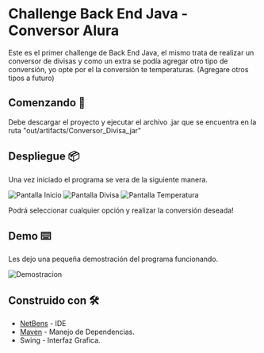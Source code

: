 # Challenge Back End Java - Conversor Alura

Este es el primer challenge de Back End Java, el mismo trata de realizar un conversor de divisas y como un extra se podía agregar otro tipo de conversión, yo opte por el la conversión te temperaturas. (Agregare otros tipos a futuro)

## Comenzando 🚀

Debe descargar el proyecto y ejecutar el archivo .jar que se encuentra en la ruta "out/artifacts/Conversor_Divisa_jar"

## Despliegue 📦
Una vez iniciado el programa se vera de la siguiente manera.

![Pantalla Inicio](https://i.imgur.com/4XDxUPK.png)
![Pantalla Divisa](https://i.imgur.com/y0q4pTP.png)
![Pantalla Temperatura](https://i.imgur.com/0JEVp8u.png)

Podrá seleccionar cualquier opción y realizar la conversión deseada!


## Demo ⌨️ 


Les dejo una pequeña demostración del programa funcionando.

![Demostracion](https://i.imgur.com/9T10Zpf.gif)


## Construido con 🛠️

- [NetBens](https://netbeans.apache.org/) - IDE
- [Maven](https://maven.apache.org/) - Manejo de Dependencias.
- Swing - Interfaz Grafica. 
